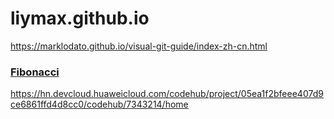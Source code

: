 # liymax.github.io


https://marklodato.github.io/visual-git-guide/index-zh-cn.html



### [Fibonacci](https://liymax.github.io/)


https://hn.devcloud.huaweicloud.com/codehub/project/05ea1f2bfeee407d9ce6861ffd4d8cc0/codehub/7343214/home
